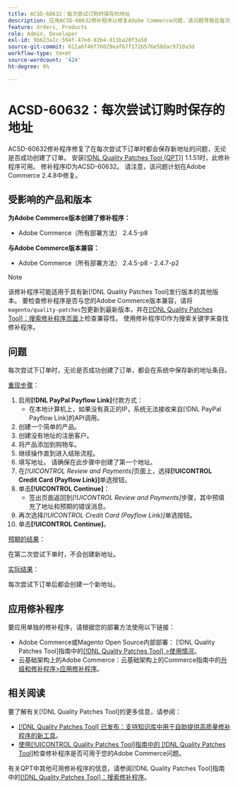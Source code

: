 ```yaml
---
title: ACSD-60632：每次尝试订购时保存的地址
description: 应用ACSD-60632修补程序以修复Adobe Commerce问题，该问题导致在每次尝试下订单时都保存了新地址，无论是否成功创建了订单。
feature: Orders, Products
role: Admin, Developer
exl-id: 9b623a1c-594f-47ed-82b4-d11ba20f3a58
source-git-commit: 011a6f46f76029eaf67f172b576e58dac9710a3d
workflow-type: tm+mt
source-wordcount: '424'
ht-degree: 0%

---
```


# ACSD-60632：每次尝试订购时保存的地址

ACSD-60632修补程序修复了在每次尝试下订单时都会保存新地址的问题，无论是否成功创建了订单。 安装[[!DNL Quality Patches Tool (QPT)]](https://experienceleague.adobe.com/en/docs/commerce-operations/tools/quality-patches-tool/quality-patches-tool-to-self-serve-quality-patches) 1.1.51时，此修补程序可用。 修补程序ID为ACSD-60632。 请注意，该问题计划在Adobe Commerce 2.4.8中修复。

## 受影响的产品和版本

**为Adobe Commerce版本创建了修补程序：**

* Adobe Commerce（所有部署方法） 2.4.5-p8

**与Adobe Commerce版本兼容：**

* Adobe Commerce（所有部署方法） 2.4.5-p8 - 2.4.7-p2

>[!NOTE]
>
>该修补程序可能适用于具有新[!DNL Quality Patches Tool]发行版本的其他版本。 要检查修补程序是否与您的Adobe Commerce版本兼容，请将`magento/quality-patches`包更新到最新版本，并在[[!DNL Quality Patches Tool]：搜索修补程序页面](https://experienceleague.adobe.com/tools/commerce-quality-patches/index.html)上检查兼容性。 使用修补程序ID作为搜索关键字来查找修补程序。

## 问题

每次尝试下订单时，无论是否成功创建了订单，都会在系统中保存新的地址条目。

<u>重现步骤</u>：

1. 启用&#x200B;**[!DNL PayPal Payflow Link]**&#x200B;付款方式：
   * 在本地计算机上，如果没有真正的IP，系统无法接收来自[!DNL PayPal Payflow Link]的API调用。
1. 创建一个简单的产品。
1. 创建没有地址的注册客户。
1. 将产品添加到购物车。
1. 继续操作直到进入结账流程。
1. 填写地址。 请确保在此步骤中创建了第一个地址。
1. 在&#x200B;*[!UICONTROL Review and Payments]*&#x200B;页面上，选择&#x200B;**[!UICONTROL Credit Card (Payflow Link)]**&#x200B;单选按钮。
1. 单击&#x200B;**[!UICONTROL Continue]**：
   * 签出页面返回到&#x200B;*[!UICONTROL Review and Payments]*&#x200B;步骤，其中预填充了地址和预期的错误消息。
1. 再次选择&#x200B;*[!UICONTROL Credit Card (Payflow Link)]*&#x200B;单选按钮。
1. 单击&#x200B;**[!UICONTROL Continue]**。

<u>预期的结果</u>：

在第二次尝试下单时，不会创建新地址。

<u>实际结果</u>：

每次尝试下订单后都会创建一个新地址。

## 应用修补程序

要应用单独的修补程序，请根据您的部署方法使用以下链接：

* Adobe Commerce或Magento Open Source内部部署： [!DNL Quality Patches Tool]指南中的[[!DNL Quality Patches Tool] >使用情况](https://experienceleague.adobe.com/docs/commerce-operations/tools/quality-patches-tool/usage.html)。
* 云基础架构上的Adobe Commerce：云基础架构上的Commerce指南中的[升级和修补程序>应用修补程序](https://experienceleague.adobe.com/docs/commerce-cloud-service/user-guide/develop/upgrade/apply-patches.html)。

## 相关阅读

要了解有关[!DNL Quality Patches Tool]的更多信息，请参阅：

* [[!DNL Quality Patches Tool] 已发布：支持知识库中用于自助提供高质量修补程序的新工具](https://experienceleague.adobe.com/en/docs/commerce-operations/tools/quality-patches-tool/quality-patches-tool-to-self-serve-quality-patches)。
* [使用[!UICONTROL Quality Patches Tool]指南中的 [!DNL Quality Patches Tool]](/help/tools/quality-patches-tool/patches-available-in-qpt/check-patch-for-magento-issue-with-magento-quality-patches.md)检查修补程序是否可用于您的Adobe Commerce问题。

有关QPT中其他可用修补程序的信息，请参阅[!DNL Quality Patches Tool]指南中的[[!DNL Quality Patches Tool]：搜索修补程序](https://experienceleague.adobe.com/tools/commerce-quality-patches/index.html)。
